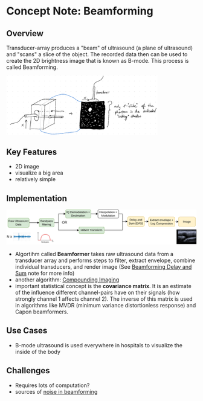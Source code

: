# Concept Note: Beamforming

## Overview
<!-- Provide a brief overview of the concept, highlighting its purpose and significance.-->

Transducer-array produces a "beam" of ultrasound (a plane of ultrasound) and "scans" a slice of the object. The recorded data then can be used to create the 2D brightness image that is known as B-mode. This process is called Beamforming. 

<img src="../media/beamforming_image_sketch.png" width="400">


## Key Features
<!-- [Enumerate the key features or characteristics of the concept.] -->

- 2D image
- visualize a big area
- relatively simple


## Implementation
<!-- [Outline the steps or process required to implement the concept.] -->


<img src='../juypter/images/ex6_beamforming.drawio.png' width="1000">

- Algortihm called **Beamformer** takes raw ultrasound data from a transducer array and performs steps to filter, extract envelope, combine individual transducers, and render image (See [Beamforming Delay and Sum](beamforming_DAS.md) note for more info)
- another algorithm: [Compounding Imaging]()
- important statistical concept is the **covariance matrix**. It is an estimate of the influence different channel-pairs have on their signals (how strongly channel 1 affects channel 2). The inverse of this matrix is used in algorithms like MVDR (minimum variance distortionless response) and Capon beamformers. 

## Use Cases
<!-- [Provide examples or scenarios where the concept can be applied.] -->


- B-mode ultrasound is used everywhere in hospitals to visualize the inside of the body

## Challenges
<!-- [Identify any potential challenges or obstacles that may arise during the implementation of the concept.] -->


- Requires lots of computation?
- sources of [noise in beamforming](<noise in beamforming.md>)